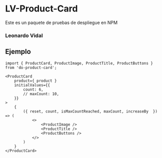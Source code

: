 # LV-Product-Card

Este es un paquete de pruebas de despliegue en NPM

### Leonardo Vidal

## Ejemplo
```
import { ProductCard, ProductImage, ProductTitle, ProductButtons } from 'do-product-card';
```

```
<ProductCard 
    product={ product }
    initialValues={{
        count: 6,
        // maxCount: 10,
    }}
>
    {
        ({ reset, count, isMaxCountReached, maxCount, increaseBy  }) => (
            <>
                <ProductImage />
                <ProductTitle />
                <ProductButtons />
            </>
        )
    }
</ProductCard>
```